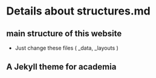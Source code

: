# Details about structures.md

## main structure of this website
- Just change these files ( _data, _layouts )

## A Jekyll theme for academia

